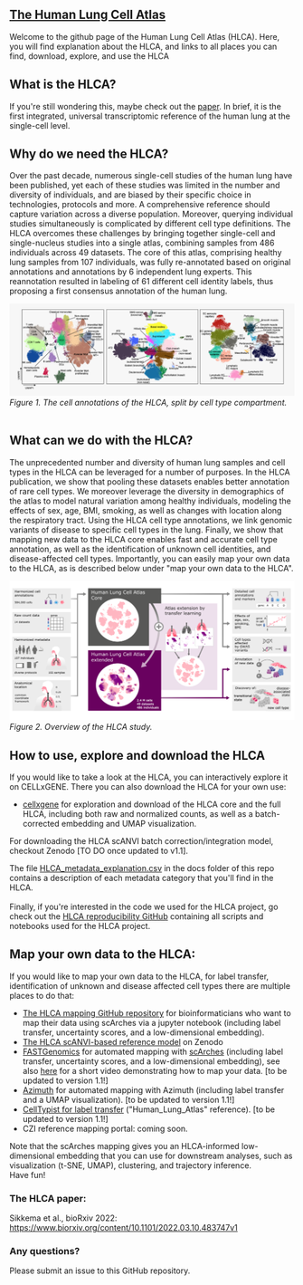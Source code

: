 ## [The Human Lung Cell Atlas](https://www.biorxiv.org/content/10.1101/2022.03.10.483747v1)

Welcome to the github page of the Human Lung Cell Atlas (HLCA). Here, you will find explanation about the HLCA, and links to all places you can find, download, explore, and use the HLCA

## What is the HLCA?
If you're still wondering this, maybe check out the [paper](https://www.biorxiv.org/content/10.1101/2022.03.10.483747v1). In brief, it is the first integrated, universal transcriptomic reference of the human lung at the single-cell level.

## Why do we need the HLCA?
Over the past decade, numerous single-cell studies of the human lung have been published, yet each of these studies was limited in the number and diversity of individuals, and are biased by their specific choice in technologies, protocols and more. A comprehensive reference should capture variation across a diverse population. Moreover, querying individual studies simultaneously is complicated by different cell type definitions. The HLCA overcomes these challenges by bringing together single-cell and single-nucleus studies into a single atlas, combining samples from 486 individuals across 49 datasets. The core of this atlas, comprising healthy lung samples from 107 individuals, was fully re-annotated based on original annotations and annotations by 6 independent lung experts. This reannotation resulted in labeling of 61 different cell identity labels, thus proposing a first consensus annotation of the human lung.


<img src="./figs/HLCA_annotations_umaps.png"><br>
*Figure 1. The cell annotations of the HLCA, split by cell type compartment.*
<br>
<br>

## What can we do with the HLCA?
The unprecedented number and diversity of human lung samples and cell types in the HLCA can be leveraged for a number of purposes. In the HLCA publication, we show that pooling these datasets enables better annotation of rare cell types. We moreover leverage the diversity in demographics of the atlas to model natural variation among healthy individuals, modeling the effects of sex, age, BMI, smoking, as well as changes with location along the respiratory tract. Using the HLCA cell type annotations, we link genomic variants of disease to specific cell types in the lung. Finally, we show that mapping new data to the HLCA core enables fast and accurate cell type annotation, as well as the identification of unknown cell identities, and disease-affected cell types. Importantly, you can easily map your own data to the HLCA, as is described below under "map your own data to the HLCA". <br>

<img src="./figs/HLCA_overview.png"><br>
*Figure 2. Overview of the HLCA study.*
<br>
## How to use, explore and download the HLCA
If you would like to take a look at the HLCA, you can interactively explore it on CELLxGENE. There you can also download the HLCA for your own use:<br> 
- [cellxgene](https://cellxgene.cziscience.com/collections/6f6d381a-7701-4781-935c-db10d30de293) for exploration and download of the HLCA core and the full HLCA, including both raw and normalized counts, as well as a batch-corrected embedding and UMAP visualization.<br> 

For downloading the HLCA scANVI batch correction/integration model, checkout Zenodo [TO DO once updated to v1.1].<br>

The file [HLCA_metadata_explanation.csv](./docs/HLCA_metadata_explanation.csv) in the docs folder of this repo contains a description of each metadata category that you'll find in the HLCA.<br><br>
Finally, if you're interested in the code we used for the HLCA project, go check out the [HLCA reproducibility GitHub](https://github.com/LungCellAtlas/HLCA_reproducibility) containing all scripts and notebooks used for the HLCA project.<br>

## Map your own data to the HLCA:
If you would like to map your own data to the HLCA, for label transfer, identification of unknown and disease affected cell types there are multiple places to do that:<br>  
- [The HLCA mapping GitHub repository](https://github.com/LungCellAtlas/mapping_data_to_the_HLCA) for bioinformaticians who want to map their data using scArches via a jupyter notebook  (including label transfer, uncertainty scores, and a low-dimensional embedding).<br>
- [The HLCA scANVI-based reference model](https://cellxgene.cziscience.com/collections/6f6d381a-7701-4781-935c-db10d30de293) on Zenodo<br>
- [FASTGenomics](https://beta.fastgenomics.org/analyses/detail-analysis-d85cb82af90d42bd9bc3086c1dc035c1#Result&scArches) for automated mapping with [scArches](https://www.nature.com/articles/s41587-021-01001-7) (including label transfer, uncertainty scores, and a low-dimensional embedding), see also [here](docs/fastgenomics-hlca-mapping.gif) for a short video demonstrating how to map your data. [to be updated to version 1.1!]<br>
- [Azimuth](https://app.azimuth.hubmapconsortium.org/app/human-lung-v2) for automated mapping with Azimuth (including label transfer and a UMAP visualization). [to be updated to version 1.1!]<br>
- [CellTypist for label transfer](https://t.co/stkbmLeSId) ("Human_Lung_Atlas" reference). [to be updated to version 1.1!]
- CZI reference mapping portal: coming soon.<br>

Note that the scArches mapping gives you an HLCA-informed low-dimensional embedding that you can use for downstream analyses, such as visualization (t-SNE, UMAP), clustering, and trajectory inference.<br>
Have fun!

### The HLCA paper:
Sikkema et al., bioRxiv 2022: https://www.biorxiv.org/content/10.1101/2022.03.10.483747v1

### Any questions?
Please submit an issue to this GitHub repository.
